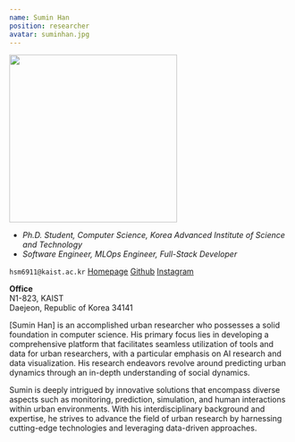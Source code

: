 ```yaml
---
name: Sumin Han
position: researcher
avatar: suminhan.jpg
---
```


<img width="300" src="{{site.baseurl}}/images/people/{{page.avatar}}" data-action="zoom">

- _Ph.D. Student, Computer Science, Korea Advanced Institute of Science and Technology_<br>
- _Software Engineer, MLOps Engineer, Full-Stack Developer_

<i class="fa fa-envelope-o"></i> `hsm6911@kaist.ac.kr`
<i class="fa fa-home" aria-hidden="true"></i>[Homepage](http://suminhan.github.io)
<i class="fa fa-github" aria-hidden="true"></i>[Github](https://github.com/suminhan)
<i class="fa fa-instagram" aria-hidden="true"></i>[Instagram](https://www.instagram.com/smhan.lab/)

**Office**<br>
N1-823, KAIST <br>
Daejeon, Republic of Korea 34141

[Sumin Han] is an accomplished urban researcher who possesses a solid foundation in computer science. His primary focus lies in developing a comprehensive platform that facilitates seamless utilization of tools and data for urban researchers, with a particular emphasis on AI research and data visualization. His research endeavors revolve around predicting urban dynamics through an in-depth understanding of social dynamics.

Sumin is deeply intrigued by innovative solutions that encompass diverse aspects such as monitoring, prediction, simulation, and human interactions within urban environments. With his interdisciplinary background and expertise, he strives to advance the field of urban research by harnessing cutting-edge technologies and leveraging data-driven approaches.

